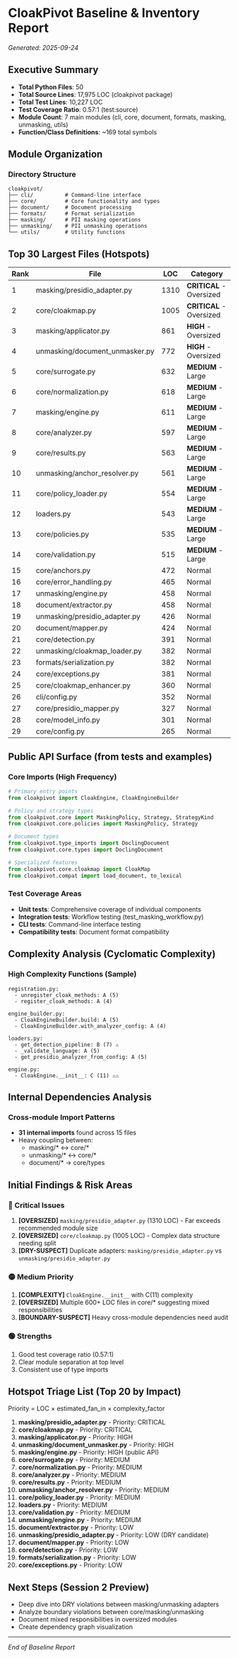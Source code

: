 # CloakPivot Baseline & Inventory Report
*Generated: 2025-09-24*

## Executive Summary
- **Total Python Files**: 50
- **Total Source Lines**: 17,975 LOC (cloakpivot package)
- **Total Test Lines**: 10,227 LOC
- **Test Coverage Ratio**: 0.57:1 (test:source)
- **Module Count**: 7 main modules (cli, core, document, formats, masking, unmasking, utils)
- **Function/Class Definitions**: ~169 total symbols

## Module Organization

### Directory Structure
```
cloakpivot/
├── cli/          # Command-line interface
├── core/         # Core functionality and types
├── document/     # Document processing
├── formats/      # Format serialization
├── masking/      # PII masking operations
├── unmasking/    # PII unmasking operations
└── utils/        # Utility functions
```

## Top 30 Largest Files (Hotspots)

| Rank | File | LOC | Category |
|------|------|-----|----------|
| 1 | masking/presidio_adapter.py | 1310 | **CRITICAL** - Oversized |
| 2 | core/cloakmap.py | 1005 | **CRITICAL** - Oversized |
| 3 | masking/applicator.py | 861 | **HIGH** - Oversized |
| 4 | unmasking/document_unmasker.py | 772 | **HIGH** - Oversized |
| 5 | core/surrogate.py | 632 | **MEDIUM** - Large |
| 6 | core/normalization.py | 618 | **MEDIUM** - Large |
| 7 | masking/engine.py | 611 | **MEDIUM** - Large |
| 8 | core/analyzer.py | 597 | **MEDIUM** - Large |
| 9 | core/results.py | 563 | **MEDIUM** - Large |
| 10 | unmasking/anchor_resolver.py | 561 | **MEDIUM** - Large |
| 11 | core/policy_loader.py | 554 | **MEDIUM** - Large |
| 12 | loaders.py | 543 | **MEDIUM** - Large |
| 13 | core/policies.py | 535 | **MEDIUM** - Large |
| 14 | core/validation.py | 515 | **MEDIUM** - Large |
| 15 | core/anchors.py | 472 | Normal |
| 16 | core/error_handling.py | 465 | Normal |
| 17 | unmasking/engine.py | 458 | Normal |
| 18 | document/extractor.py | 458 | Normal |
| 19 | unmasking/presidio_adapter.py | 426 | Normal |
| 20 | document/mapper.py | 424 | Normal |
| 21 | core/detection.py | 391 | Normal |
| 22 | unmasking/cloakmap_loader.py | 382 | Normal |
| 23 | formats/serialization.py | 382 | Normal |
| 24 | core/exceptions.py | 381 | Normal |
| 25 | core/cloakmap_enhancer.py | 360 | Normal |
| 26 | cli/config.py | 352 | Normal |
| 27 | core/presidio_mapper.py | 327 | Normal |
| 28 | core/model_info.py | 301 | Normal |
| 29 | core/config.py | 265 | Normal |

## Public API Surface (from tests and examples)

### Core Imports (High Frequency)
```python
# Primary entry points
from cloakpivot import CloakEngine, CloakEngineBuilder

# Policy and strategy types
from cloakpivot.core import MaskingPolicy, Strategy, StrategyKind
from cloakpivot.core.policies import MaskingPolicy, Strategy

# Document types
from cloakpivot.type_imports import DoclingDocument
from cloakpivot.core.types import DoclingDocument

# Specialized features
from cloakpivot.core.cloakmap import CloakMap
from cloakpivot.compat import load_document, to_lexical
```

### Test Coverage Areas
- **Unit tests**: Comprehensive coverage of individual components
- **Integration tests**: Workflow testing (test_masking_workflow.py)
- **CLI tests**: Command-line interface testing
- **Compatibility tests**: Document format compatibility

## Complexity Analysis (Cyclomatic Complexity)

### High Complexity Functions (Sample)
```
registration.py:
  - unregister_cloak_methods: A (5)
  - register_cloak_methods: A (4)

engine_builder.py:
  - CloakEngineBuilder.build: A (5)
  - CloakEngineBuilder.with_analyzer_config: A (4)

loaders.py:
  - get_detection_pipeline: B (7) ⚠️
  - _validate_language: A (5)
  - get_presidio_analyzer_from_config: A (5)

engine.py:
  - CloakEngine.__init__: C (11) ⚠️⚠️
```

## Internal Dependencies Analysis

### Cross-module Import Patterns
- **31 internal imports** found across 15 files
- Heavy coupling between:
  - masking/* ↔ core/*
  - unmasking/* ↔ core/*
  - document/* → core/types

## Initial Findings & Risk Areas

### 🔴 Critical Issues
1. **[OVERSIZED]** `masking/presidio_adapter.py` (1310 LOC) - Far exceeds recommended module size
2. **[OVERSIZED]** `core/cloakmap.py` (1005 LOC) - Complex data structure needing split
3. **[DRY-SUSPECT]** Duplicate adapters: `masking/presidio_adapter.py` vs `unmasking/presidio_adapter.py`

### 🟡 Medium Priority
1. **[COMPLEXITY]** `CloakEngine.__init__` with C(11) complexity
2. **[OVERSIZED]** Multiple 600+ LOC files in core/* suggesting mixed responsibilities
3. **[BOUNDARY-SUSPECT]** Heavy cross-module dependencies need audit

### 🟢 Strengths
1. Good test coverage ratio (0.57:1)
2. Clear module separation at top level
3. Consistent use of type imports

## Hotspot Triage List (Top 20 by Impact)

Priority = LOC × estimated_fan_in × complexity_factor

1. **masking/presidio_adapter.py** - Priority: CRITICAL
2. **core/cloakmap.py** - Priority: CRITICAL
3. **masking/applicator.py** - Priority: HIGH
4. **unmasking/document_unmasker.py** - Priority: HIGH
5. **masking/engine.py** - Priority: HIGH (public API)
6. **core/surrogate.py** - Priority: MEDIUM
7. **core/normalization.py** - Priority: MEDIUM
8. **core/analyzer.py** - Priority: MEDIUM
9. **core/results.py** - Priority: MEDIUM
10. **unmasking/anchor_resolver.py** - Priority: MEDIUM
11. **core/policy_loader.py** - Priority: MEDIUM
12. **loaders.py** - Priority: MEDIUM
13. **core/validation.py** - Priority: MEDIUM
14. **unmasking/engine.py** - Priority: MEDIUM
15. **document/extractor.py** - Priority: LOW
16. **unmasking/presidio_adapter.py** - Priority: LOW (DRY candidate)
17. **document/mapper.py** - Priority: LOW
18. **core/detection.py** - Priority: LOW
19. **formats/serialization.py** - Priority: LOW
20. **core/exceptions.py** - Priority: LOW

## Next Steps (Session 2 Preview)
- Deep dive into DRY violations between masking/unmasking adapters
- Analyze boundary violations between core/masking/unmasking
- Document mixed responsibilities in oversized modules
- Create dependency graph visualization

---
*End of Baseline Report*